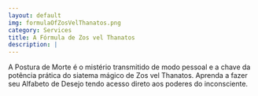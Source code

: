 ```yaml
---
layout: default
img: formulaOfZosVelThanatos.png
category: Services
title: A Fórmula de Zos vel Thanatos
description: |
---
```

A Postura de Morte é o mistério transmitido de modo pessoal e a chave da potência prática do siatema mágico de Zos vel Thanatos. Aprenda a fazer seu Alfabeto de Desejo tendo acesso direto aos poderes do inconsciente.